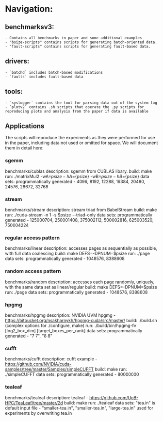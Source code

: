 # Navigation:
## benchmarksv3:
    - Contains all benchmarks in paper and some additional examples
    - "bsize-scripts" contains scripts for generating batch-oriented data.
    - "fault-scripts" contains scripts for generating fault-based data.
## drivers:
    - `batchd` includes batch-based modifications
    - `faults` includes fault-based data
## tools:
    - `syslogger` contains the tool for parsing data out of the system log
    - `plotv2` contains .sh scripts that operate the .py scripts for reproducing plots and analysis from the paper if data is available



## Applications
The scripts will reproduce the experiments as they were performed for use in the paper, including data not used or omitted for space.
We will document them in detail here:

### sgemm
benchmarks/cublas
description: sgemm from CUBLAS libary.
build: make
run: ./matrixMul2 -wA=${psize} -hA=${psize} -wB=${psize} -hB=${psize}
data sets: programmatically generated - 4096, 8192, 12288, 16384, 20480, 24576, 28672, 32768

### stream
benchmarks/stream
description: stream triad from BabelStream
build: make
run: ./cuda-stream -n 1 -s $psize --triad-only
data sets: programmatically generated - 125000704, 250001408, 375002112, 500002816, 625003520, 750004224

### regular access pattern
benchmarks/linear
description: accesses pages as sequentially as possible, with full data coalescing
build: make DEFS=-DPNUM=$psize
run: ./page
data sets: programmatically generated - 1048576, 8388608


### random access pattern
benchmarks/random
description: accesses each page randomly, uniquely, with the same data set as linear/regular
build: make DEFS=-DPNUM=$psize
run: ./page
data sets: programmatically generated - 1048576, 8388608

### hpgmg
benchmarks/hpgmg
description: NVIDIA UVM hpgmg - https://bitbucket.org/nsakharnykh/hpgmg-cuda/src/master/
build: ./build.sh (complex options for ./configure, make)
run: ./build/bin/hpgmg-fv [log2_box_dim]  [target_boxes_per_rank]
data sets: programmatically generated - "7 7", "8 8"

### cufft
benchmarks/cufft
description: cufft example - https://github.com/NVIDIA/cuda-samples/tree/master/Samples/simpleCUFFT
build: make
run: ./simpleCUFFT
data sets: programmatically generated - 80000000 

### tealeaf
benchmarks/tealeaf
description: tealeaf - https://github.com/UoB-HPC/TeaLeaf/tree/master/2d
build: make
run: ./tealeaf
data sets: "tea.in" is default input file - "smaller-tea.in", "smaller-tea.in", "large-tea.in" used for experiments by overwriting tea.in

